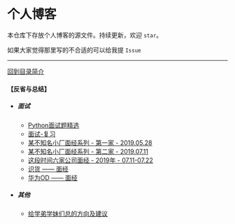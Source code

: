 # 个人博客

本仓库下存放个人博客的源文件。持续更新，欢迎 `star`。

如果大家觉得那里写的不合适的可以给我提 `Issue`

---
    
[回到目录简介](../README.md#目录简介)


#### 【反省与总结】

- ##### 面试
    - [Python面试题精选](../reflection_and_summary/interview/Python面试题精选.md)  
    - [面试-复习](../reflection_and_summary/interview/面试-复习.md)  
    - [某不知名小厂面经系列 - 第一家 - 2019.05.28](../reflection_and_summary/interview/某不知名小厂面经.md)  
    - [某不知名小厂面经系列 - 第二家 - 2019.07.11](../reflection_and_summary/interview/某不知名小厂面经_2.md)  
    - [这段时间六家公司面经 - 2019年 - 07.11-07.22](../reflection_and_summary/interview/interview.md)  
    - [识货 —— 面经](../reflection_and_summary/interview/shihuo.md)   
    - [华为OD —— 面经](../reflection_and_summary/interview/hw_OD.md)   

- ##### 其他
    - [给学弟学妹们总的方向及建议](../reflection_and_summary/misc/给学弟学妹们总的方向及建议.md)

